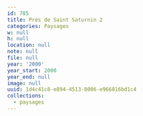 ```yaml
---
id: 785
title: Prés de Saint Saturnin 2
categories: Paysages
w: null
h: null
location: null
note: null
file: null
year: '2000'
year_start: 2000
year_end: null
image: null
uuid: 1d4c41c8-e894-4513-8006-e966816bd1c4
collections:
  - paysages
---
```


